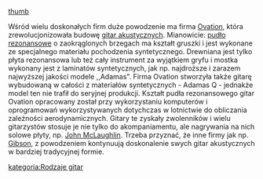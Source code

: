 [thumb](grafika:GitaraOvation.jpg "wikilink")

Wśród wielu doskonałych firm duże powodzenie ma firma
[Ovation](Ovation "wikilink"), która zrewolucjonizowała budowę [gitar
akustycznych](gitara_akustyczna "wikilink"). Mianowicie: [pudło
rezonansowe](pudło_rezonansowe "wikilink") o zaokrąglonych brzegach ma
kształt gruszki i jest wykonane ze specjalnego materiału pochodzenia
syntetycznego. Drewniana jest tylko płyta rezonansowa lub też cały
instrument za wyjątkiem gryfu i mostka wykonany jest z laminatów
syntetycznych, jak np. najdroższe i zarazem najwyższej jakości modele
,,Adamas". Firma Ovation stworzyła także gitarę wybudowaną w całości z
materiałów syntetycznych - Adamas Q - jednakże model ten nie trafił do
seryjnej produkcji. Kształt pudła rezonansowego gitar Ovation opracowany
został przy wykorzystaniu komputerów i oprogramowań wykorzystywanych
dotychczas w lotnictwie do obliczania zależności aerodynamicznych.
Gitary te zyskały zwolenników i wielu gitarzystów stosuje je nie tylko
do akompaniamentu, ale nagrywania na nich solowe płyty, np. [John
McLaughlin](John_McLaughlin "wikilink"). Trzeba przyznać, że inne firmy
jak np. [Gibson](Gibson "wikilink"), z powodzeniem kontynuują
doskonalenie swych gitar akustycznych w bardziej tradycyjnej formie.

[kategoria:Rodzaje gitar](kategoria:Rodzaje_gitar "wikilink")